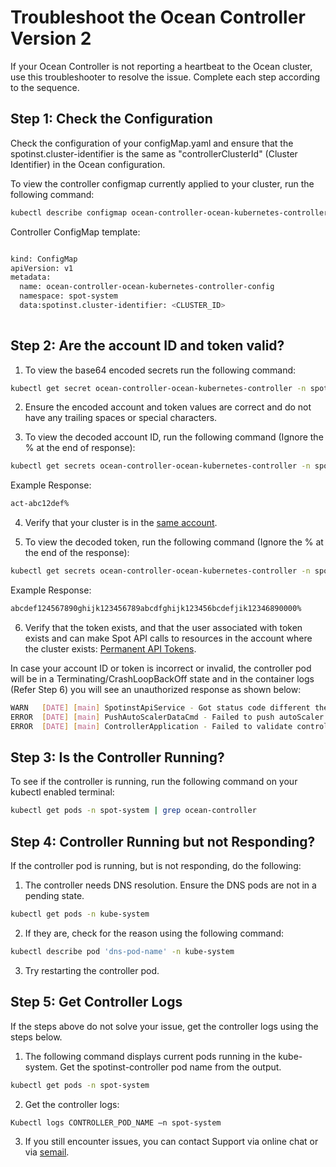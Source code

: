 <meta name=“robots” content=“noindex”>

# Troubleshoot the Ocean Controller Version 2

If your Ocean Controller is not reporting a heartbeat to the Ocean cluster, use this troubleshooter to resolve the issue. Complete each step according to the sequence.

## Step 1: Check the Configuration 

Check the configuration of your configMap.yaml and ensure that the spotinst.cluster-identifier is the same as "controllerClusterId" (Cluster Identifier) in the Ocean configuration. 

To view the controller configmap currently applied to your cluster, run the following command: 

```bash
kubectl describe configmap ocean-controller-ocean-kubernetes-controller -n spot-system 
```

Controller ConfigMap template:

```bash

kind: ConfigMap 
apiVersion: v1 
metadata: 
  name: ocean-controller-ocean-kubernetes-controller-config 
  namespace: spot-system 
  data:spotinst.cluster-identifier: <CLUSTER_ID> 
 
```

## Step 2: Are the account ID and token valid? 

1.  To view the base64 encoded secrets run the following command: 

```bash
kubectl get secret ocean-controller-ocean-kubernetes-controller -n spot-system -o yaml 
```

2.  Ensure the encoded account and token values are correct and do not have any trailing spaces or special characters. 

3.  To view the decoded account ID, run the following command (Ignore the % at the end of response): 

```bash
kubectl get secrets ocean-controller-ocean-kubernetes-controller -n spot-system --template={{.data.account}} | base64 --decode
```


Example Response: 
```bash
act-abc12def% 
```

4.  Verify that your cluster is in the [same account](https://console.spotinst.com/settings/v2/organization/accounts). 

5.  To view the decoded token, run the following command (Ignore the % at the end of the response): 

```bash
kubectl get secrets ocean-controller-ocean-kubernetes-controller -n spot-system --template={{.data.token}} | base64 --decode
```
Example Response: 
```bash
abcdef124567890ghijk123456789abcdfghijk123456bcdefjik12346890000% 
```
6.  Verify that the token exists, and that the user associated with token exists and can make Spot API calls to resources in the account where the cluster exists: [Permanent API Tokens](https://console.spotinst.com/settings/v2/tokens/permanent).

In case your account ID or token is incorrect or invalid, the controller pod will be in a Terminating/CrashLoopBackOff state and in the container logs (Refer Step 6) you will see an unauthorized response as shown below: 

```bash
WARN   [DATE] [main] SpotinstApiService - Got status code different the SC_OK : 401 Body {  "request": {    "id": "123bc63bd-da6d-4f0e-aaeb-660edc1124",    "url": "/mcs/kubernetes/topology/autoScalerData?accountId=act-123bcdef&clusterIdentifier=test-&fastScale=false&kubernetesUniqueIdentifier=1b123abc-4a83-4d51-8536-64b402372ecb",    "method": "POST",    "timestamp": "DATE"  },  "response": {    "status": {      "code": 401,      "message": "Unauthorized"    }  }} 
ERROR  [DATE] [main] PushAutoScalerDataCmd - Failed to push autoScaler data. Errors: null 
ERROR  [DATE] [main] ControllerApplication - Failed to validate controller communication with spotinst APICo
```

## Step 3: Is the Controller Running? 

To see if the controller is running, run the following command on your kubectl enabled terminal: 

```bash
kubectl get pods -n spot-system | grep ocean-controller 
```

## Step 4: Controller Running but not Responding? 

If the controller pod is running, but is not responding, do the following: 

1.  The controller needs DNS resolution. Ensure the DNS pods are not in a pending state. 
```bash
kubectl get pods -n kube-system 
```
2.  If they are, check for the reason using the following command: 

```bash
kubectl describe pod 'dns-pod-name' -n kube-system 
```

3.  Try restarting the controller pod. 

## Step 5: Get Controller Logs 

If the steps above do not solve your issue, get the controller logs using the steps below. 

1.  The following command displays current pods running in the kube-system. Get the spotinst-controller pod name from the output. 

```bash
kubectl get pods -n spot-system 
```

2.  Get the controller logs: 

```bash
Kubectl logs CONTROLLER_POD_NAME –n spot-system 
```

3. If you still encounter issues, you can contact Support via online chat or via [semail](https://spot.io/support/). 
